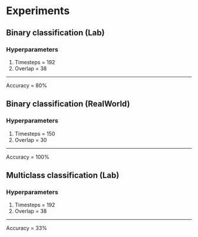 # Experiments
## Binary classification (Lab)
### Hyperparameters
1. Timesteps = 192
2. Overlap = 38
---
Accuracy = 80%
## Binary classification (RealWorld)
### Hyperparameters
1. Timesteps = 150
2. Overlap = 30
---
Accuracy = 100%
## Multiclass classification (Lab)
### Hyperparameters
1. Timesteps = 192
2. Overlap = 38
---
Accuracy = 33%


